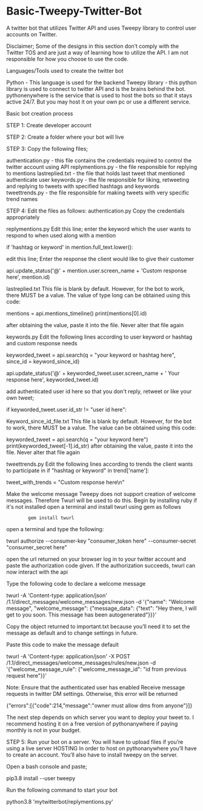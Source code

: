 # Basic-Tweepy-Twitter-Bot
A twitter bot that utilizes Twitter API and uses Tweepy library to control user accounts on Twitter.

Disclaimer; Some of the  designs in this section don’t comply with the Twitter TOS and are just a way of learning how to utilize the API. I am not responsible for how you choose to use the code.

Languages/Tools used to create the twitter bot

Python - This language is used for the backend
Tweepy library - this python library is used to connect to twitter API and is the brains behind the bot.
pythonenywhere is the service that is used to host the bots so that it stays active 24/7. But you may host it on your own pc or use a different service.

Basic bot creation process

STEP 1: Create developer account

STEP 2: Create a folder where your bot will live

STEP 3: Copy the following files;

authentication.py - this file contains the credentials required to control the twitter account using API
replymentions.py - the file responsible for replying to mentions
lastreplied.txt - the file that holds last tweet that mentioned authenticate user
keywords.py - the file responsible for liking, retweeting and replying to tweets with specified hashtags and keywords
tweettrends.py - the file responsible for making tweets with very specific trend names


STEP 4: Edit the files as follows:
authentication.py
Copy the credentials appropriately

replymentions.py 
Edit this line; enter the keyword which the user wants to respond to when used along with a mention

 if 'hashtag or keyword' in mention.full_text.lower():

edit this line; Enter the response the client would like to give their customer

 api.update_status('@' + mention.user.screen_name + 'Custom response here', mention.id)

lastreplied.txt
This file is blank by default. However, for the bot to work, there MUST be a value. The value of type long can be obtained using this code:

mentions = api.mentions_timeline()
print(mentions[0].id)

after obtaining the value, paste it into the file. Never alter that file again

keywords.py
Edit the following lines according to user keyword or hashtag and custom response needs

keyworded_tweet = api.search(q = "your keyword or hashtag here", since_id = keyword_since_id)
 
api.update_status('@' + keyworded_tweet.user.screen_name + ' Your response here', keyworded_tweet.id)

add authenticated user id here so that you don't reply, retweet or like your own tweet;

if keyworded_tweet.user.id_str != "user id here":

Keyword_since_id_file.txt
This file is blank by default. However, for the bot to work, there MUST be a value. The value can be obtained using this code:

keyworded_tweet = api.search(q = "your keyword here")
print(keyworded_tweet[-1].id_str)
after obtaining the value, paste it into the file. Never alter that file again

tweettrends.py
Edit the following lines according to trends the client wants to participate in
if "hashtag or keyword" in trend['name']:

tweet_with_trends = "Custom response here\n"


Make the welcome message
Tweepy does not support creation of welcome messages. Therefore Twurl will be used to do this.
Begin by installing ruby if it's not installed
open a terminal and install twurl using gem as follows

           	gem install twurl

open a terminal and type the following:

twurl authorize --consumer-key "consumer_token here" --consumer-secret "consumer_secret here"

open the url returned on your browser
log in to your twitter account and paste the authorization code given. 
           If the authorization succeeds, twurl can now interact with the api

Type the following code to declare a welcome message


twurl -A 'Content-type: application/json' /1.1/direct_messages/welcome_messages/new.json -d '{"name": "Welcome message", "welcome_message": {"message_data": {"text": "Hey there, I will get to you soon. This message has been autogenerated"}}}'

Copy the object returned to important.txt because you’ll need it to set the message as default and to change settings in future.

Paste this code to make the message default

twurl -A 'Content-type: application/json' -X POST /1.1/direct_messages/welcome_messages/rules/new.json -d '{"welcome_message_rule": {"welcome_message_id": "id from previous request here"}}'


Note:
Ensure that the authenticated user has enabled Receive message requests in twitter DM settings. Otherwise, this error will be returned

{"errors":[{"code":214,"message":"owner must allow dms from anyone"}]}


The next step depends on which server you want to deploy your tweet to. I recommend hosting it on a free version of pythonanywhere if paying monthly is not in your budget. 

STEP 5: Run your bot on a server. You will have to upload files if you’re using a live server
HOSTING
In order to host on pythonanywhere you’ll have to create an account. You’ll also have to install tweepy on the server.

Open a bash console and paste; 

pip3.8 install --user tweepy

Run the following command to start your bot 

python3.8 'mytwitterbot/replymentions.py'
